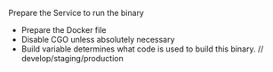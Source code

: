 Prepare the Service to run the binary
- Prepare the Docker file 
- Disable CGO unless absolutely necessary
- Build variable determines what code is used to build this binary. // develop/staging/production